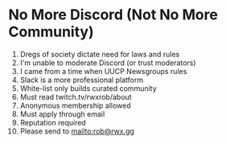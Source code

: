 # No More Discord (Not No More Community)

1. Dregs of society dictate need for laws and rules
1. I'm unable to moderate Discord (or trust moderators)
1. I came from a time when UUCP Newsgroups rules
1. Slack is a more professional platform
1. White-list only builds curated community
1. Must read twitch.tv/rwxrob/about
1. Anonymous membership allowed
1. Must apply through email
1. Reputation required
1. Please send to <mailto:rob@rwx.gg>

